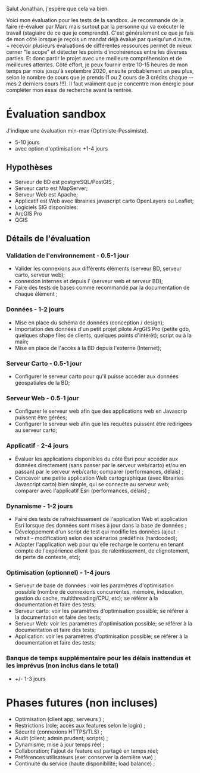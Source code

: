 Salut Jonathan, j'espère que cela va bien. 

Voici mon évaluation pour les tests de la sandbox. Je recommande de la faire ré-évaluer par Marc mais surtout par la personne qui va exécuter le travail (stagiaire de ce que je comprends). C'est généralement ce que je fais de mon côté lorsque je reçois un mandat déjà évalué par quelqu'un d'autre. + recevoir plusieurs évaluations de différentes ressources permet de mieux cerner "le scope" et détecter les points d'incohérences entre les diverses parties. Et donc partir le projet avec une meilleure compréhension et de meilleures attentes.
Côté effort, je peux fournir entre 10-15 heures de mon temps par mois jusqu'à septembre 2020, ensuite probablement un peu plus, selon le nombre de cours que je prends (1 ou 2 cours de 3 crédits chaque -- mes 2 derniers cours !!!). Il faut vraiment que je concentre mon énergie pour compléter mon essai de recherche avant la rentrée. 

# Évaluation sandbox

J'indique une évaluation min-max (Optimiste-Pessimiste). 
* 5-10 jours
* avec option d'optimisation: +1-4 jours
## Hypothèses
* Serveur de BD est postgreSQL/PostGIS ;
* Serveur carto est MapServer;
* Serveur Web est Apache;
* Applicatif est Web avec librairies javascript carto OpenLayers ou Leaflet;
* Logiciels SIG disponibles: 
 * ArcGIS Pro
 * QGIS
## Détails  de l'évaluation
### Validation de l'environnement - 0.5-1 jour
* Valider les connexions aux différents éléments (serveur BD, serveur carto, serveur web); 
 * connexion internes et depuis l' (serveur web et serveur BD); 
* Faire des tests de bases comme recommandé par la documentation de chaque élément ; 
### Données - 1-2 jours
* Mise en place du schéma de données (conception / design); 
* Importation des données d'un petit projet pilote ArgGIS Pro (petite gdb, quelques shape files de clients, quelques points d'intérêt); script ou à la main; 
* Mise en place de l'accès à la BD depuis l'externe (Internet); 
### Serveur Carto - 0.5-1 jour
* Configurer le serveur carto pour qu'il puisse accéder aux données géospatiales de la BD; 

### Serveur Web - 0.5-1 jour
* Configurer le serveur web afin que des applications web en Javascrip puissent être gérées; 
* Configurer le serveur web afin que les requêtes puissent être redirigées au serveur carto; 

### Applicatif - 2-4 jours
* Évaluer les applications disponibles du côté Esri pour accéder aux données directement (sans passer par le serveur web/carto) et/ou en passant par le serveur web/carto; comparer (performances, délais) ; 
* Concevoir une petite application Web cartographique (avec librairies Javascript carto) bien simple, qui se connecte au serveur web; comparer avec l'applicatif Esri (performances, délais) ; 
### Dynamisme - 1-2 jours
* Faire des tests de rafraichissement de l'application Web et application Esri lorsque des données sont mises à jour dans la base de données ;
* Développement d'un script de test qui modifie les données (ajout - retrait - modification) selon des scénarios prédéfinis (hardcoded); 
* Adapter l'application web pour qu'elle recharge le contenu en tenant compte de l'expérience client (pas de ralentissement, de clignotement, de perte de contexte, etc);  
### Optimisation (optionnel) - 1-4 jours
* Serveur de base de données : voir les paramètres d'optimisation possible (nombre de connexions concurrentes, mémoire, indexation, gestion du cache, multithreading/CPU, etc); se référer à la documentation et faire des tests; 
* Serveur carto: voir les paramètres d'optimisation possible; se référer à la documentation et faire des tests; 
* Serveur Web: voir les paramètres d'optimisation possible; se référer à la documentation et faire des tests; 
* Application: voir les paramètres d'optimisation possible; se référer à la documentation et faire des tests; 
### Banque de temps supplémentaire pour les délais inattendus et les imprévus (non inclus dans le total)
* +/- 1-3 jours
# Phases futures (non incluses)
* Optimisation (client app; serveurs ) ;
* Restrictions (role; accès aux features selon le login) ;
* Sécurité (connexions HTTPS/TLS) ; 
* Audit (client; admin prudent; scripts) ;
* Dynamisme; mise à jour temps réel ;
* Collaboration; l'ajout de feature est partagé en temps réel; 
* Préférences utilisateurs (exe: conserver la dernière vue) ;
* Continuité du service (haute disponibilité; load balance) ;
